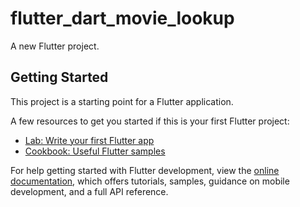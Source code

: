 # flutter_dart_movie_lookup

A new Flutter project.

## Getting Started

This project is a starting point for a Flutter application.

A few resources to get you started if this is your first Flutter project:

- [Lab: Write your first Flutter app](https://docs.flutter.dev/get-started/codelab)
- [Cookbook: Useful Flutter samples](https://docs.flutter.dev/cookbook)

For help getting started with Flutter development, view the
[online documentation](https://docs.flutter.dev/), which offers tutorials,
samples, guidance on mobile development, and a full API reference.

<!-- https://stackoverflow.com/questions/67920555/filenotfounderror-with-flutter-dotenv -->
<!-- for debugging .env -->

<!-- https://stackoverflow.com/questions/50923906/how-to-get-timezone-language-and-county-id-in-flutter-by-the-location-of-device -->
<!-- for detecting application's current locale -->